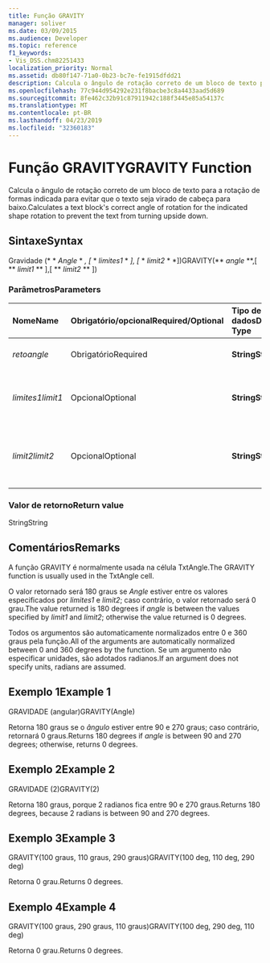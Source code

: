 ```yaml
---
title: Função GRAVITY
manager: soliver
ms.date: 03/09/2015
ms.audience: Developer
ms.topic: reference
f1_keywords:
- Vis_DSS.chm82251433
localization_priority: Normal
ms.assetid: db80f147-71a0-0b23-bc7e-fe1915dfdd21
description: Calcula o ângulo de rotação correto de um bloco de texto para a rotação de formas indicada para evitar que o texto seja virado de cabeça para baixo.
ms.openlocfilehash: 77c944d954292e231f8bacbe3c8a4433aad5d689
ms.sourcegitcommit: 8fe462c32b91c87911942c188f3445e85a54137c
ms.translationtype: MT
ms.contentlocale: pt-BR
ms.lasthandoff: 04/23/2019
ms.locfileid: "32360183"
---
```

# <a name="gravity-function"></a><span data-ttu-id="02721-103">Função GRAVITY</span><span class="sxs-lookup"><span data-stu-id="02721-103">GRAVITY Function</span></span>

<span data-ttu-id="02721-104">Calcula o ângulo de rotação correto de um bloco de texto para a rotação de formas indicada para evitar que o texto seja virado de cabeça para baixo.</span><span class="sxs-lookup"><span data-stu-id="02721-104">Calculates a text block's correct angle of rotation for the indicated shape rotation to prevent the text from turning upside down.</span></span>
  
## <a name="syntax"></a><span data-ttu-id="02721-105">Sintaxe</span><span class="sxs-lookup"><span data-stu-id="02721-105">Syntax</span></span>

<span data-ttu-id="02721-106">Gravidade (\* \* *Angle* \* *, [* \* *limites1* \* *], [* \* *limit2* \* \*])</span><span class="sxs-lookup"><span data-stu-id="02721-106">GRAVITY(\*\* *angle* \*\*,[ \*\* *limit1* \*\* ],[ \*\* *limit2* \*\* ])</span></span> 
  
### <a name="parameters"></a><span data-ttu-id="02721-107">Parâmetros</span><span class="sxs-lookup"><span data-stu-id="02721-107">Parameters</span></span>

|<span data-ttu-id="02721-108">**Nome**</span><span class="sxs-lookup"><span data-stu-id="02721-108">**Name**</span></span>|<span data-ttu-id="02721-109">**Obrigatório/opcional**</span><span class="sxs-lookup"><span data-stu-id="02721-109">**Required/Optional**</span></span>|<span data-ttu-id="02721-110">**Tipo de dados**</span><span class="sxs-lookup"><span data-stu-id="02721-110">**Data Type**</span></span>|<span data-ttu-id="02721-111">**Descrição**</span><span class="sxs-lookup"><span data-stu-id="02721-111">**Description**</span></span>|
|:-----|:-----|:-----|:-----|
| <span data-ttu-id="02721-112">_reto_</span><span class="sxs-lookup"><span data-stu-id="02721-112">_angle_</span></span> <br/> |<span data-ttu-id="02721-113">Obrigatório</span><span class="sxs-lookup"><span data-stu-id="02721-113">Required</span></span>  <br/> |<span data-ttu-id="02721-114">**String**</span><span class="sxs-lookup"><span data-stu-id="02721-114">**String**</span></span> <br/> | <span data-ttu-id="02721-115">O ângulo da forma.</span><span class="sxs-lookup"><span data-stu-id="02721-115">The shape's angle.</span></span>  <br/> |
| <span data-ttu-id="02721-116">_limites1_</span><span class="sxs-lookup"><span data-stu-id="02721-116">_limit1_</span></span> <br/> |<span data-ttu-id="02721-117">Opcional</span><span class="sxs-lookup"><span data-stu-id="02721-117">Optional</span></span>  <br/> |<span data-ttu-id="02721-118">**String**</span><span class="sxs-lookup"><span data-stu-id="02721-118">**String**</span></span> <br/> |<span data-ttu-id="02721-119">Primeiro limite de rotação.</span><span class="sxs-lookup"><span data-stu-id="02721-119">First limit of rotation.</span></span> <span data-ttu-id="02721-120">O padrão é 90 graus.</span><span class="sxs-lookup"><span data-stu-id="02721-120">Default is 90 degrees.</span></span>  <br/> |
| <span data-ttu-id="02721-121">_limit2_</span><span class="sxs-lookup"><span data-stu-id="02721-121">_limit2_</span></span> <br/> |<span data-ttu-id="02721-122">Opcional</span><span class="sxs-lookup"><span data-stu-id="02721-122">Optional</span></span>  <br/> |<span data-ttu-id="02721-123">**String**</span><span class="sxs-lookup"><span data-stu-id="02721-123">**String**</span></span> <br/> |<span data-ttu-id="02721-124">Segundo limite de rotação.</span><span class="sxs-lookup"><span data-stu-id="02721-124">Second limit of rotation.</span></span> <span data-ttu-id="02721-125">O padrão é de 270 graus.</span><span class="sxs-lookup"><span data-stu-id="02721-125">Default is 270 degrees.</span></span>  <br/> |
   
### <a name="return-value"></a><span data-ttu-id="02721-126">Valor de retorno</span><span class="sxs-lookup"><span data-stu-id="02721-126">Return value</span></span>

<span data-ttu-id="02721-127">String</span><span class="sxs-lookup"><span data-stu-id="02721-127">String</span></span>
  
## <a name="remarks"></a><span data-ttu-id="02721-128">Comentários</span><span class="sxs-lookup"><span data-stu-id="02721-128">Remarks</span></span>

<span data-ttu-id="02721-129">A função GRAVITY é normalmente usada na célula TxtAngle.</span><span class="sxs-lookup"><span data-stu-id="02721-129">The GRAVITY function is usually used in the TxtAngle cell.</span></span> 
  
<span data-ttu-id="02721-130">O valor retornado será 180 graus se _Angle_ estiver entre os valores especificados por _limites1_ e _limit2_; caso contrário, o valor retornado será 0 grau.</span><span class="sxs-lookup"><span data-stu-id="02721-130">The value returned is 180 degrees if  _angle_ is between the values specified by  _limit1_ and  _limit2_; otherwise the value returned is 0 degrees.</span></span>
  
<span data-ttu-id="02721-131">Todos os argumentos são automaticamente normalizados entre 0 e 360 graus pela função.</span><span class="sxs-lookup"><span data-stu-id="02721-131">All of the arguments are automatically normalized between 0 and 360 degrees by the function.</span></span> <span data-ttu-id="02721-132">Se um argumento não especificar unidades, são adotados radianos.</span><span class="sxs-lookup"><span data-stu-id="02721-132">If an argument does not specify units, radians are assumed.</span></span> 
  
## <a name="example-1"></a><span data-ttu-id="02721-133">Exemplo 1</span><span class="sxs-lookup"><span data-stu-id="02721-133">Example 1</span></span>

<span data-ttu-id="02721-134">GRAVIDADE (angular)</span><span class="sxs-lookup"><span data-stu-id="02721-134">GRAVITY(Angle)</span></span>
  
<span data-ttu-id="02721-135">Retorna 180 graus se o *ângulo* estiver entre 90 e 270 graus; caso contrário, retornará 0 graus.</span><span class="sxs-lookup"><span data-stu-id="02721-135">Returns 180 degrees if  *angle*  is between 90 and 270 degrees; otherwise, returns 0 degrees.</span></span> 
  
## <a name="example-2"></a><span data-ttu-id="02721-136">Exemplo 2</span><span class="sxs-lookup"><span data-stu-id="02721-136">Example 2</span></span>

<span data-ttu-id="02721-137">GRAVIDADE (2)</span><span class="sxs-lookup"><span data-stu-id="02721-137">GRAVITY(2)</span></span>
  
<span data-ttu-id="02721-138">Retorna 180 graus, porque 2 radianos fica entre 90 e 270 graus.</span><span class="sxs-lookup"><span data-stu-id="02721-138">Returns 180 degrees, because 2 radians is between 90 and 270 degrees.</span></span>
  
## <a name="example-3"></a><span data-ttu-id="02721-139">Exemplo 3</span><span class="sxs-lookup"><span data-stu-id="02721-139">Example 3</span></span>

<span data-ttu-id="02721-140">GRAVITY(100 graus, 110 graus, 290 graus)</span><span class="sxs-lookup"><span data-stu-id="02721-140">GRAVITY(100 deg, 110 deg, 290 deg)</span></span>
  
<span data-ttu-id="02721-141">Retorna 0 grau.</span><span class="sxs-lookup"><span data-stu-id="02721-141">Returns 0 degrees.</span></span>
  
## <a name="example-4"></a><span data-ttu-id="02721-142">Exemplo 4</span><span class="sxs-lookup"><span data-stu-id="02721-142">Example 4</span></span>

<span data-ttu-id="02721-143">GRAVITY(100 graus, 290 graus, 110 graus)</span><span class="sxs-lookup"><span data-stu-id="02721-143">GRAVITY(100 deg, 290 deg, 110 deg)</span></span>
  
<span data-ttu-id="02721-144">Retorna 0 grau.</span><span class="sxs-lookup"><span data-stu-id="02721-144">Returns 0 degrees.</span></span>
  

